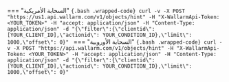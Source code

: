 === "السحابة الأمريكية"
    ```{.bash .wrapped-code}
    curl -v -X POST "https://us1.api.wallarm.com/v1/objects/hint" -H "X-WallarmApi-Token: <YOUR_TOKEN>" -H "accept: application/json" -H "Content-Type: application/json" -d "{\"filter\":{\"clientid\": [YOUR_CLIENT_ID],\"actionid\": YOUR_CONDITION_ID},\"limit\": 1000,\"offset\": 0}"
    ```
=== "السحابة الأوروبية"
    ```{.bash .wrapped-code}
    curl -v -X POST "https://api.wallarm.com/v1/objects/hint" -H "X-WallarmApi-Token: <YOUR_TOKEN>" -H "accept: application/json" -H "Content-Type: application/json" -d "{\"filter\":{\"clientid\": [YOUR_CLIENT_ID],\"actionid\": YOUR_CONDITION_ID},\"limit\": 1000,\"offset\": 0}"
    ```